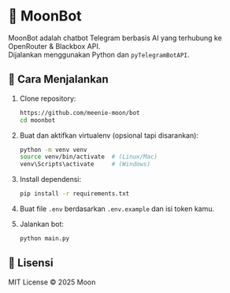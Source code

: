 # 🌙 MoonBot

MoonBot adalah chatbot Telegram berbasis AI yang terhubung ke OpenRouter & Blackbox API.  
Dijalankan menggunakan Python dan `pyTelegramBotAPI`.

## 🚀 Cara Menjalankan

1. Clone repository:
   ```bash
   https://github.com/meenie-moon/bot
   cd moonbot
   ```

2. Buat dan aktifkan virtualenv (opsional tapi disarankan):
   ```bash
   python -m venv venv
   source venv/bin/activate  # (Linux/Mac)
   venv\Scripts\activate     # (Windows)
   ```

3. Install dependensi:
   ```bash
   pip install -r requirements.txt
   ```

4. Buat file `.env` berdasarkan `.env.example` dan isi token kamu.

5. Jalankan bot:
   ```bash
   python main.py
   ```
   
## 📜 Lisensi

MIT License © 2025 Moon
